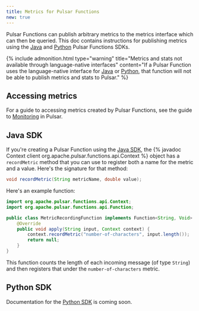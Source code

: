 ```yaml
---
title: Metrics for Pulsar Functions
new: true
---
```


Pulsar Functions can publish arbitrary metrics to the metrics interface which can then be queried. This doc contains instructions for publishing metrics using the [Java](#java-sdk) and [Python](#python-sdk) Pulsar Functions SDKs.

{% include admonition.html type="warning" title="Metrics and stats not available through language-native interfaces" content="If a Pulsar Function uses the language-native interface for [Java](../api#java-native) or [Python](#python-native), that function will not be able to publish metrics and stats to Pulsar." %}

## Accessing metrics

For a guide to accessing metrics created by Pulsar Functions, see the guide to [Monitoring](../../deployment/Monitoring) in Pulsar.

## Java SDK

If you're creating a Pulsar Function using the [Java SDK](../api#java-sdk), the {% javadoc Context client org.apache.pulsar.functions.api.Context %} object has a `recordMetric` method that you can use to register both a name for the metric and a value. Here's the signature for that method:

```java
void recordMetric(String metricName, double value);
```

Here's an example function:

```java
import org.apache.pulsar.functions.api.Context;
import org.apache.pulsar.functions.api.Function;

public class MetricRecordingFunction implements Function<String, Void> {
    @Override
    public void apply(String input, Context context) {
        context.recordMetric("number-of-characters", input.length());
        return null;
    }
}
```

This function counts the length of each incoming message (of type `String`) and then registers that under the `number-of-characters` metric.

## Python SDK

Documentation for the [Python SDK](../api#python-sdk) is coming soon.